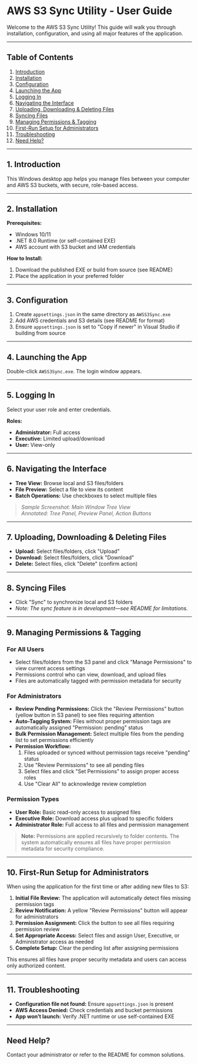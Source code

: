 # AWS S3 Sync Utility - User Guide

Welcome to the AWS S3 Sync Utility! This guide will walk you through installation, configuration, and using all major features of the application.

---

## Table of Contents

1. [Introduction](#1-introduction)  
2. [Installation](#2-installation)  
3. [Configuration](#3-configuration)  
4. [Launching the App](#4-launching-the-app)  
5. [Logging In](#5-logging-in)  
6. [Navigating the Interface](#6-navigating-the-interface)  
7. [Uploading, Downloading & Deleting Files](#7-uploading-downloading--deleting-files)  
8. [Syncing Files](#8-syncing-files)  
9. [Managing Permissions & Tagging](#9-managing-permissions--tagging)  
10. [First-Run Setup for Administrators](#10-first-run-setup-for-administrators)  
11. [Troubleshooting](#11-troubleshooting)  
12. [Need Help?](#need-help)

---

## 1. Introduction

This Windows desktop app helps you manage files between your computer and AWS S3 buckets, with secure, role-based access.

---

## 2. Installation

**Prerequisites:**

- Windows 10/11  
- .NET 8.0 Runtime (or self-contained EXE)  
- AWS account with S3 bucket and IAM credentials

**How to Install:**

1. Download the published EXE or build from source (see README)  
2. Place the application in your preferred folder

---

## 3. Configuration

1. Create `appsettings.json` in the same directory as `AWSS3Sync.exe`  
2. Add AWS credentials and S3 details (see README for format)  
3. Ensure `appsettings.json` is set to "Copy if newer" in Visual Studio if building from source

---

## 4. Launching the App

Double-click `AWSS3Sync.exe`. The login window appears.

---

## 5. Logging In

Select your user role and enter credentials.

**Roles:**

- **Administrator:** Full access
- **Executive:** Limited upload/download
- **User:** View-only

---

## 6. Navigating the Interface

- **Tree View:** Browse local and S3 files/folders  
- **File Preview:** Select a file to view its content  
- **Batch Operations:** Use checkboxes to select multiple files

> _Sample Screenshot: Main Window Tree View_  
> _Annotated: Tree Panel, Preview Panel, Action Buttons_

---

## 7. Uploading, Downloading & Deleting Files

- **Upload:** Select files/folders, click "Upload"  
- **Download:** Select files/folders, click "Download"  
- **Delete:** Select files, click "Delete" (confirm action)

---

## 8. Syncing Files

- Click "Sync" to synchronize local and S3 folders  
- _Note: The sync feature is in development—see README for limitations._

---

## 9. Managing Permissions & Tagging

### For All Users
- Select files/folders from the S3 panel and click "Manage Permissions" to view current access settings
- Permissions control who can view, download, and upload files
- Files are automatically tagged with permission metadata for security

### For Administrators
- **Review Pending Permissions:** Click the "Review Permissions" button (yellow button in S3 panel) to see files requiring attention
- **Auto-Tagging System:** Files without proper permission tags are automatically assigned "Permission: pending" status
- **Bulk Permission Management:** Select multiple files from the pending list to set permissions efficiently
- **Permission Workflow:**
  1. Files uploaded or synced without permission tags receive "pending" status
  2. Use "Review Permissions" to see all pending files
  3. Select files and click "Set Permissions" to assign proper access roles
  4. Use "Clear All" to acknowledge review completion

### Permission Types
- **User Role:** Basic read-only access to assigned files
- **Executive Role:** Download access plus upload to specific folders
- **Administrator Role:** Full access to all files and permission management

> **Note:** Permissions are applied recursively to folder contents. The system automatically ensures all files have proper permission metadata for security compliance.

---

## 10. First-Run Setup for Administrators

When using the application for the first time or after adding new files to S3:

1. **Initial File Review:** The application will automatically detect files missing permission tags
2. **Review Notification:** A yellow "Review Permissions" button will appear for administrators
3. **Permission Assignment:** Click the button to see all files requiring permission review
4. **Set Appropriate Access:** Select files and assign User, Executive, or Administrator access as needed
5. **Complete Setup:** Clear the pending list after assigning permissions

This ensures all files have proper security metadata and users can access only authorized content.

---

## 11. Troubleshooting

- **Configuration file not found:** Ensure `appsettings.json` is present  
- **AWS Access Denied:** Check credentials and bucket permissions  
- **App won’t launch:** Verify .NET runtime or use self-contained EXE

---

## Need Help?

Contact your administrator or refer to the README for common solutions.